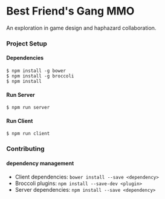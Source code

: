 # Best Friend's Gang MMO

An exploration in game design and haphazard collaboration.

### Project Setup
#### Dependencies
```
$ npm install -g bower
$ npm install -g broccoli
$ npm install
```
#### Run Server
```
$ npm run server
```
#### Run Client
```
$ npm run client
```

### Contributing
#### dependency management
 - Client dependencies: `bower install --save <dependency>`
 - Broccoli plugins: `npm install --save-dev <plugin>`
 - Server dependencies: `npm install --save <dependency>`
